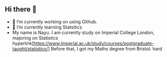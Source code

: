 ## Hi there 👋
- 🔭 I’m currently working on using Github.
- 🌱 I’m currently learning Statsitics
- My name is Nayu. I am currently study on Imperial College London, majoring on Statistics hyperlink[https://www.imperial.ac.uk/study/courses/postgraduate-taught/statistics/]
Before that, I got my Maths degree from Bristol. hard
<!--
**nayuding9-commits/nayuding9-commits** is a ✨ _special_ ✨ repository because its `README.md` (this file) appears on your GitHub profile.

##Here are some ideas to get you started:

- 🔭 I’m currently working on using Github.
- 🌱 I’m currently learning Statsitics
- 👯 I’m looking to collaborate on ...
- 🤔 I’m looking for help with ...
- 💬 Ask me about ...
- 📫 How to reach me: 1352879923@qq.com
- 😄 Pronouns: ...
- ⚡ Fun fact: ...
-->
